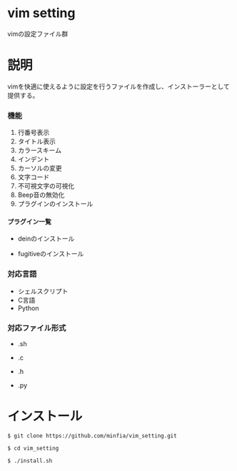 # vim setting
vimの設定ファイル群

# 説明
vimを快適に使えるように設定を行うファイルを作成し、インストーラーとして提供する。

### 機能
1. 行番号表示
2. タイトル表示
3. カラースキーム
4. インデント
5. カーソルの変更
6. 文字コード
7. 不可視文字の可視化
8. Beep音の無効化
9. プラグインのインストール

#### プラグイン一覧
- deinのインストール

- fugitiveのインストール

### 対応言語
* シェルスクリプト
* C言語
* Python

### 対応ファイル形式

- .sh

- .c

- .h

- .py

# インストール
`$ git clone https://github.com/minfia/vim_setting.git`

`$ cd vim_setting`

`$ ./install.sh`


